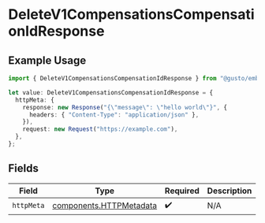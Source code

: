 # DeleteV1CompensationsCompensationIdResponse

## Example Usage

```typescript
import { DeleteV1CompensationsCompensationIdResponse } from "@gusto/embedded-api/models/operations/deletev1compensationscompensationid.js";

let value: DeleteV1CompensationsCompensationIdResponse = {
  httpMeta: {
    response: new Response("{\"message\": \"hello world\"}", {
      headers: { "Content-Type": "application/json" },
    }),
    request: new Request("https://example.com"),
  },
};
```

## Fields

| Field                                                              | Type                                                               | Required                                                           | Description                                                        |
| ------------------------------------------------------------------ | ------------------------------------------------------------------ | ------------------------------------------------------------------ | ------------------------------------------------------------------ |
| `httpMeta`                                                         | [components.HTTPMetadata](../../models/components/httpmetadata.md) | :heavy_check_mark:                                                 | N/A                                                                |